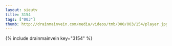 ```yaml
--- 
layout: sieutv
title: 3154
tags: ["003"]
thumb: http://drainmainvein.com/media/videos/tmb/000/003/154/player.jpg
---
```

{% include drainmainvein key="3154" %} 
